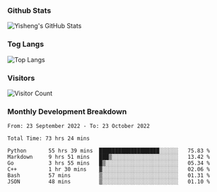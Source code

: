 ### Github Stats
![Yisheng's GitHub Stats](https://github-readme-stats-9qabuvhk1-gongyisheng.vercel.app/api?username=gongyisheng&count_private=true&show_icons=true)
### Tog Langs
![Top Langs](https://github-readme-stats-9qabuvhk1-gongyisheng.vercel.app/api/top-langs/?username=gongyisheng&layout=compact)
### Visitors
![Visitor Count](https://profile-counter.glitch.me/gongyisheng/count.svg)
### Monthly Development Breakdown
<!--START_SECTION:waka-->

```text
From: 23 September 2022 - To: 23 October 2022

Total Time: 73 hrs 24 mins

Python       55 hrs 39 mins  ███████████████████░░░░░░   75.83 %
Markdown     9 hrs 51 mins   ███▒░░░░░░░░░░░░░░░░░░░░░   13.42 %
Go           3 hrs 55 mins   █▒░░░░░░░░░░░░░░░░░░░░░░░   05.34 %
C++          1 hr 30 mins    ▓░░░░░░░░░░░░░░░░░░░░░░░░   02.06 %
Bash         57 mins         ▒░░░░░░░░░░░░░░░░░░░░░░░░   01.31 %
JSON         48 mins         ▒░░░░░░░░░░░░░░░░░░░░░░░░   01.10 %
```

<!--END_SECTION:waka-->

